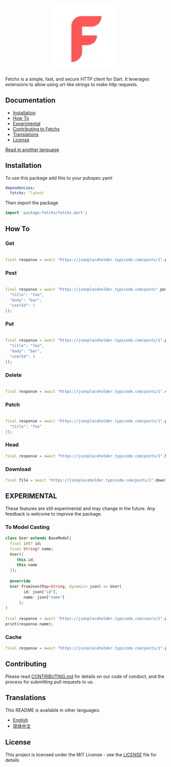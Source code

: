 <a href="https://flutter.dev/">
  <h1 align="center">
    <img alt="Flutter" src="F.png">
  </h1>
</a>

Fetchx is a simple, fast, and secure HTTP client for Dart. It leverages extensions to allow using url-like strings to make http requests.

## Documentation

- [Installation](#installation)
- [How To](#how-to)
- [Experimental](#experimental)
- [Contributing to Fetchx](#contributing)
- [Translations](#translations)
- [License](#license)

[Read in another language](#translations)

## Installation

To use this package add this to your pubspec.yaml

```yaml
dependencies:
  fetchx: ^latest
```

Then import the package

```dart
import 'package:fetchx/fetchx.dart';
```

## How To

### Get

```dart

final response = await "https://jsonplaceholder.typicode.com/posts/1".get();

```

### Post

```dart

final response = await "https://jsonplaceholder.typicode.com/posts".post({
  "title": "foo",
  "body": "bar",
  "userId": 1
});

```

### Put

```dart

final response = await "https://jsonplaceholder.typicode.com/posts/1".put({
  "title": "foo",
  "body": "bar",
  "userId": 1
});

```

### Delete

```dart

final response = await "https://jsonplaceholder.typicode.com/posts/1".delete();

```

### Patch

```dart

final response = await "https://jsonplaceholder.typicode.com/posts/1".patch({
  "title": "foo"
});

```

### Head

```dart
final response = await "https://jsonplaceholder.typicode.com/posts/1".head();
```

### Download

```dart
final file = await "https://jsonplaceholder.typicode.com/posts/1".download();
```

## EXPERIMENTAL

These features are still experimental and may change in the future. Any feedback is welcome to improve the package.

### To Model Casting

```dart
class User extends BaseModel{
  final int? id;
  final String? name;
  User({
     this.id,
     this.name
  });

  @override
  User fromJson(Map<String, dynamic> json) => User(
        id: json["id"],
        name: json["name"]
      );
}

final response = await "https://jsonplaceholder.typicode.com/users/1".get().to<User>(()=>User());
print(response.name);

```

### Cache

```dart
final response = await "https://jsonplaceholder.typicode.com/posts/1".get().cache();
```

## Contributing

Please read [CONTRIBUTING.md](CONTRIBUTING.md) for details on our code of conduct, and the process for submitting pull requests to us.

## Translations

This README is available in other languages:

- [English](README.md)
- [简体中文](README_zh_CN.md)

## License

This project is licensed under the MIT License - see the [LICENSE](LICENSE) file for details
